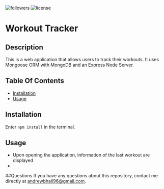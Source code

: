 ![followers](https://img.shields.io/github/followers/AndrewbHall96?label=Follow)
![license](https://img.shields.io/badge/license-MIT-blue)
# Workout Tracker
## Description
 This is a web application that allows users to track their workouts. It uses Mongoose ORM with MongoDB and an Express Node Server.
## Table Of Contents
 * [Installation](#Installation)
 * [Usage](#Usage)

## Installation
 Enter `npm install` in the terminal.
## Usage
* Upon opening the application, information of the last workout are displayed
*

##Questions
If you have any questions about this repository, contact me directly at andrewbhall96@gmail.com.
